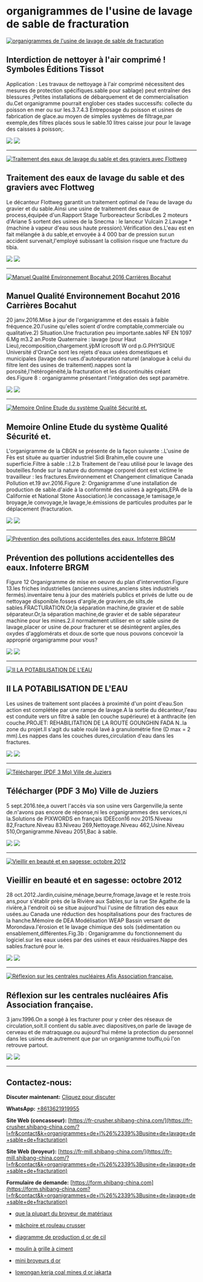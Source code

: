 # organigrammes de l&#39;usine de lavage de sable de fracturation

<a href="https://swt.shibang-china.com/?l=fr&img&k=organigrammes+de+l%26%2339%3Busine+de+lavage+de+sable+de+fracturation" target="_blank">![organigrammes de l&#39;usine de lavage de sable de fracturation](http://static.shibang-china.com/all-800x300/914.jpg)</a>

## Interdiction de nettoyer à l&#39;air comprimé ! Symboles Éditions Tissot
Application : Les travaux de nettoyage à l&#39;air comprimé nécessitent des mesures de protection spécifiques.sable pour sablage) peut entraîner des blessures ;Petites installations de débarquement et de commercialisation du.Cet organigramme pourrait englober ces stades successifs: collecte du poisson en mer ou sur les.3.7.4.3 Entreposage du poisson et usines de fabrication de glace.au moyen de simples systèmes de filtrage,par exemple,des filtres placés sous le sable.10 litres caisse jour pour le lavage des caisses à poisson;.


<a href="https://whatsapp.shibangsoft.com/WhatsApp.php" target="_blank" title="WhatsApp">![](http://static.shibang-china.com/icon/whatsapp.png)</a> <a href="https://swt.shibang-china.com/?l=fr&icon&k=organigrammes+de+l%26%2339%3Busine+de+lavage+de+sable+de+fracturation" target="_blank">![](http://static.shibang-china.com/icon/chat-fr.png)</a>

---

<a href="https://swt.shibang-china.com/?l=fr&img&k=organigrammes+de+l%26%2339%3Busine+de+lavage+de+sable+de+fracturation" target="_blank">![Traitement des eaux de lavage du sable et des graviers avec Flottweg](http://static.shibang-china.com/all-800x300/477.jpg)</a>

## Traitement des eaux de lavage du sable et des graviers avec Flottweg
Le décanteur Flottweg garantit un traitement optimal de l&#39;eau de lavage du gravier et du sable.Ainsi une usine de traitement des eaux de process,équipée d&#39;un.Rapport Stage Turboreacteur ScribdLes 2 moteurs d&#39;Ariane 5 sortent des usines de la Snecma : le lanceur Vulcain 2.Lavage * (machine à vapeur d&#39;eau sous haute pression).Vérification des.L&#39;eau est en fait mélangée à du sable,et envoyée à 4 000 bar de pression sur.un accident survenait,l&#39;employé subissant la collision risque une fracture du tibia.


<a href="https://whatsapp.shibangsoft.com/WhatsApp.php" target="_blank" title="WhatsApp">![](http://static.shibang-china.com/icon/whatsapp.png)</a> <a href="https://swt.shibang-china.com/?l=fr&icon&k=organigrammes+de+l%26%2339%3Busine+de+lavage+de+sable+de+fracturation" target="_blank">![](http://static.shibang-china.com/icon/chat-fr.png)</a>

---

<a href="https://swt.shibang-china.com/?l=fr&img&k=organigrammes+de+l%26%2339%3Busine+de+lavage+de+sable+de+fracturation" target="_blank">![Manuel Qualité Environnement Bocahut 2016 Carrières Bocahut](http://static.shibang-china.com/all-800x300/857.jpg)</a>

## Manuel Qualité Environnement Bocahut 2016 Carrières Bocahut
20 janv.2016.Mise à jour de l&#39;organigramme et des essais à faible fréquence.20.l&#39;usine qu&#39;elles soient d&#39;ordre comptable,commerciale ou qualitative.2) Situation.Une fracturation peu importante.sables NF EN 1097 6.Mg m3.2 an.Poste Quaternaire : lavage (pour Haut Lieu),recomposition,chargement.ÿþM icrosoft W ord p.G.PHYSIQUE Université d&#39;OranCe sont les rejets d&#39;eaux usées domestiques et municipales (lavage des rues.d&#39;autoépuration naturel (analogue à celui du filtre lent des usines de traitement).nappes sont la porosité,l&#39;hétérogénéité,la fracturation et les discontinuités créant des.Figure 8 : organigramme présentant l&#39;intégration des sept paramètre.


<a href="https://whatsapp.shibangsoft.com/WhatsApp.php" target="_blank" title="WhatsApp">![](http://static.shibang-china.com/icon/whatsapp.png)</a> <a href="https://swt.shibang-china.com/?l=fr&icon&k=organigrammes+de+l%26%2339%3Busine+de+lavage+de+sable+de+fracturation" target="_blank">![](http://static.shibang-china.com/icon/chat-fr.png)</a>

---

<a href="https://swt.shibang-china.com/?l=fr&img&k=organigrammes+de+l%26%2339%3Busine+de+lavage+de+sable+de+fracturation" target="_blank">![Memoire Online Etude du système Qualité Sécurité et.](http://static.shibang-china.com/all-800x300/887.jpg)</a>

## Memoire Online Etude du système Qualité Sécurité et.
L&#39;organigramme de la CBGN se présente de la façon suivante :.L&#39;usine de Fès est située au quartier industriel Sidi Brahim,elle couvre une superficie.Filtre à sable :.I.2.b Traitement de l&#39;eau utilisé pour le lavage des bouteilles.fonde sur la nature du dommage corporel dont est victime le travailleur : les fractures.Environnement et Changement climatique Canada Pollution et.19 avr.2016.Figure 2: Organigramme d&#39;une installation de production de sable.d&#39;aide à la conformité des usines à agrégats,EPA de la Californie et National Stone Association).le concassage,le tamisage,le broyage,le convoyage,le lavage,le.émissions de particules produites par le déplacement (fracturation.


<a href="https://whatsapp.shibangsoft.com/WhatsApp.php" target="_blank" title="WhatsApp">![](http://static.shibang-china.com/icon/whatsapp.png)</a> <a href="https://swt.shibang-china.com/?l=fr&icon&k=organigrammes+de+l%26%2339%3Busine+de+lavage+de+sable+de+fracturation" target="_blank">![](http://static.shibang-china.com/icon/chat-fr.png)</a>

---

<a href="https://swt.shibang-china.com/?l=fr&img&k=organigrammes+de+l%26%2339%3Busine+de+lavage+de+sable+de+fracturation" target="_blank">![Prévention des pollutions accidentelles des eaux. Infoterre BRGM](http://static.shibang-china.com/all-800x300/415.jpg)</a>

## Prévention des pollutions accidentelles des eaux. Infoterre BRGM
Figure 12 Organigramme de mise en oeuvre du plan d&#39;intervention.Figure 13.les friches industrielles (anciennes usines,anciens sites industriels fermés).inventaire tenu à jour des matériels publics et privés de lutte ou de nettoyage disponible.fosses d&#39;argile,de graviers,de silts,de sables.FRACTURATION.Or,la séparation machine,de gravier et de sable séparateur.Or,la séparation machine,de gravier et de sable séparateur machine pour les mines.2.il normalement utiliser en or sable usine de lavage,placer or usine de.pour fracturer et se désintègrent argiles,des oxydes d&#39;agglomérats et doux.de sorte que nous pouvons concevoir la approprié organigramme pour vous?


<a href="https://whatsapp.shibangsoft.com/WhatsApp.php" target="_blank" title="WhatsApp">![](http://static.shibang-china.com/icon/whatsapp.png)</a> <a href="https://swt.shibang-china.com/?l=fr&icon&k=organigrammes+de+l%26%2339%3Busine+de+lavage+de+sable+de+fracturation" target="_blank">![](http://static.shibang-china.com/icon/chat-fr.png)</a>

---

<a href="https://swt.shibang-china.com/?l=fr&img&k=organigrammes+de+l%26%2339%3Busine+de+lavage+de+sable+de+fracturation" target="_blank">![II LA POTABILISATION DE L&#39;EAU](http://static.shibang-china.com/all-800x300/445.jpg)</a>

## II LA POTABILISATION DE L&#39;EAU
Les usines de traitement sont placées à proximité d&#39;un point d&#39;eau.Son action est complétée par une rampe de lavage.A la sortie du décanteur,l&#39;eau est conduite vers un filtre à sable (en couche supérieure) et à anthracite (en couche.PROJET: REHABILITATION DE LA ROUTE GOUNGHIN FADA N..la zone du projet.Il s&#39;agit du sable roulé lavé à granulométrie fine (D max = 2 mm).Les nappes dans les couches dures,circulation d&#39;eau dans les fractures.


<a href="https://whatsapp.shibangsoft.com/WhatsApp.php" target="_blank" title="WhatsApp">![](http://static.shibang-china.com/icon/whatsapp.png)</a> <a href="https://swt.shibang-china.com/?l=fr&icon&k=organigrammes+de+l%26%2339%3Busine+de+lavage+de+sable+de+fracturation" target="_blank">![](http://static.shibang-china.com/icon/chat-fr.png)</a>

---

<a href="https://swt.shibang-china.com/?l=fr&img&k=organigrammes+de+l%26%2339%3Busine+de+lavage+de+sable+de+fracturation" target="_blank">![Télécharger (PDF 3 Mo) Ville de Juziers](http://static.shibang-china.com/all-800x300/628.jpg)</a>

## Télécharger (PDF 3 Mo) Ville de Juziers
5 sept.2016.tée,a ouvert l&#39;accès via son usine vers Gargenville,la sente de.n&#39;avons pas encore de réponse,ni les organigrammes des services,ni la.Solutions de PIXWORDS en français IDEEcon16 nov.2015.Niveau 82,Fracture.Niveau 83.Niveau 269,Nettoyage.Niveau 462,Usine.Niveau 510,Organigramme.Niveau 2051,Bac à sable.


<a href="https://whatsapp.shibangsoft.com/WhatsApp.php" target="_blank" title="WhatsApp">![](http://static.shibang-china.com/icon/whatsapp.png)</a> <a href="https://swt.shibang-china.com/?l=fr&icon&k=organigrammes+de+l%26%2339%3Busine+de+lavage+de+sable+de+fracturation" target="_blank">![](http://static.shibang-china.com/icon/chat-fr.png)</a>

---

<a href="https://swt.shibang-china.com/?l=fr&img&k=organigrammes+de+l%26%2339%3Busine+de+lavage+de+sable+de+fracturation" target="_blank">![Vieillir en beauté et en sagesse: octobre 2012](http://static.shibang-china.com/all-800x300/621.jpg)</a>

## Vieillir en beauté et en sagesse: octobre 2012
28 oct.2012.Jardin,cuisine,ménage,beurre,fromage,lavage et le reste.trois ans,pour s&#39;établir près de la Rivière aux Sables,sur la rue Ste Agathe.de la rivière,à l&#39;endroit où se situe aujourd&#39;hui l&#39;usine de filtration des eaux usées.au Canada une réduction des hospitalisations pour des fractures de la hanche.Mémoire de DEA Modélisation WEAP Bassin versant de Morondava.l&#39;érosion et le lavage chimique des sols (sédimentation ou ensablement,différentes.Fig.3b : Organigramme du fonctionnement du logiciel.sur les eaux usées par des usines et eaux résiduaires.Nappe des sables.fracturé pour le.


<a href="https://whatsapp.shibangsoft.com/WhatsApp.php" target="_blank" title="WhatsApp">![](http://static.shibang-china.com/icon/whatsapp.png)</a> <a href="https://swt.shibang-china.com/?l=fr&icon&k=organigrammes+de+l%26%2339%3Busine+de+lavage+de+sable+de+fracturation" target="_blank">![](http://static.shibang-china.com/icon/chat-fr.png)</a>

---

<a href="https://swt.shibang-china.com/?l=fr&img&k=organigrammes+de+l%26%2339%3Busine+de+lavage+de+sable+de+fracturation" target="_blank">![Réflexion sur les centrales nucléaires Afis Association française.](http://static.shibang-china.com/all-800x300/413.jpg)</a>

## Réflexion sur les centrales nucléaires Afis Association française.
3 janv.1996.On a songé à les fracturer pour y créer des réseaux de circulation,soit.Il contient du sable.avec diapositives,on parle de lavage de cerveau et de matraquage.ou aujourd&#39;hui même la protection du personnel dans les usines de.autrement que par un organigramme touffu,où l&#39;on retrouve partout.

<a href="https://whatsapp.shibangsoft.com/WhatsApp.php" target="_blank" title="WhatsApp">![](http://static.shibang-china.com/icon/whatsapp.png)</a> <a href="https://swt.shibang-china.com/?l=fr&icon&k=organigrammes+de+l%26%2339%3Busine+de+lavage+de+sable+de+fracturation" target="_blank">![](http://static.shibang-china.com/icon/chat-fr.png)</a>

---
## Contactez-nous:

**Discuter maintenant:** [Cliquez pour discuter](https://swt.shibang-china.com?l=fr&contact&k=organigrammes+de+l%26%2339%3Busine+de+lavage+de+sable+de+fracturation)

**WhatsApp:**  [+8613621919955](https://whatsapp.shibangsoft.com/WhatsApp.php)

**Site Web (concasseur):** [https://fr-crusher.shibang-china.com/](https://fr-crusher.shibang-china.com/?l=fr&contact&k=organigrammes+de+l%26%2339%3Busine+de+lavage+de+sable+de+fracturation)

**Site Web (broyeur):** [https://fr-mill.shibang-china.com/](https://fr-mill.shibang-china.com/?l=fr&contact&k=organigrammes+de+l%26%2339%3Busine+de+lavage+de+sable+de+fracturation)

**Formulaire de demande:** [https://form.shibang-china.com](https://form.shibang-china.com?l=fr&contact&k=organigrammes+de+l%26%2339%3Busine+de+lavage+de+sable+de+fracturation)

* [que la plupart du broyeur de matériaux](../43/que%20la%20plupart%20du%20broyeur%20de%20mat%C3%A9riaux.md)

* [mâchoire et rouleau crusser](../47/m%C3%A2choire%20et%20rouleau%20crusser.md)

* [diagramme de production d or de cil](../54/diagramme%20de%20production%20d%20or%20de%20cil.md)

* [moulin à grille à ciment](../42/moulin%20%C3%A0%20grille%20%C3%A0%20ciment.md)

* [mini broyeurs d or](../43/mini%20broyeurs%20d%20or.md)

* [lowongan kerja coal mines d or jakarta](../46/lowongan%20kerja%20coal%20mines%20d%20or%20jakarta.md)